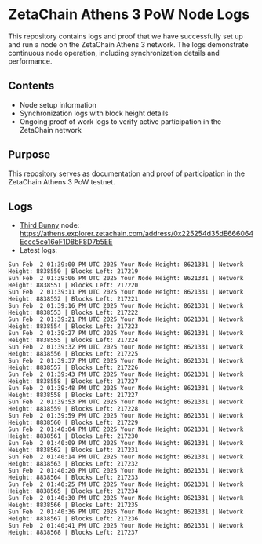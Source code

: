 # ZetaChain Athens 3 PoW Node Logs
This repository contains logs and proof that we have successfully set up and run a node on the ZetaChain Athens 3 network. The logs demonstrate continuous node operation, including synchronization details and performance.

## Contents
- Node setup information
- Synchronization logs with block height details
- Ongoing proof of work logs to verify active participation in the ZetaChain network

## Purpose
This repository serves as documentation and proof of participation in the ZetaChain Athens 3 PoW testnet.

## Logs

- [Third Bunny](https://thirdbunny.xyz/) node: https://athens.explorer.zetachain.com/address/0x225254d35dE666064Eccc5ce16eF1D8bF8D7b5EE
- Latest logs:
```
Sun Feb  2 01:39:00 PM UTC 2025 Your Node Height: 8621331 | Network Height: 8838550 | Blocks Left: 217219
Sun Feb  2 01:39:06 PM UTC 2025 Your Node Height: 8621331 | Network Height: 8838551 | Blocks Left: 217220
Sun Feb  2 01:39:11 PM UTC 2025 Your Node Height: 8621331 | Network Height: 8838552 | Blocks Left: 217221
Sun Feb  2 01:39:16 PM UTC 2025 Your Node Height: 8621331 | Network Height: 8838553 | Blocks Left: 217222
Sun Feb  2 01:39:21 PM UTC 2025 Your Node Height: 8621331 | Network Height: 8838554 | Blocks Left: 217223
Sun Feb  2 01:39:27 PM UTC 2025 Your Node Height: 8621331 | Network Height: 8838555 | Blocks Left: 217224
Sun Feb  2 01:39:32 PM UTC 2025 Your Node Height: 8621331 | Network Height: 8838556 | Blocks Left: 217225
Sun Feb  2 01:39:37 PM UTC 2025 Your Node Height: 8621331 | Network Height: 8838557 | Blocks Left: 217226
Sun Feb  2 01:39:43 PM UTC 2025 Your Node Height: 8621331 | Network Height: 8838558 | Blocks Left: 217227
Sun Feb  2 01:39:48 PM UTC 2025 Your Node Height: 8621331 | Network Height: 8838558 | Blocks Left: 217227
Sun Feb  2 01:39:53 PM UTC 2025 Your Node Height: 8621331 | Network Height: 8838559 | Blocks Left: 217228
Sun Feb  2 01:39:59 PM UTC 2025 Your Node Height: 8621331 | Network Height: 8838560 | Blocks Left: 217229
Sun Feb  2 01:40:04 PM UTC 2025 Your Node Height: 8621331 | Network Height: 8838561 | Blocks Left: 217230
Sun Feb  2 01:40:09 PM UTC 2025 Your Node Height: 8621331 | Network Height: 8838562 | Blocks Left: 217231
Sun Feb  2 01:40:14 PM UTC 2025 Your Node Height: 8621331 | Network Height: 8838563 | Blocks Left: 217232
Sun Feb  2 01:40:20 PM UTC 2025 Your Node Height: 8621331 | Network Height: 8838564 | Blocks Left: 217233
Sun Feb  2 01:40:25 PM UTC 2025 Your Node Height: 8621331 | Network Height: 8838565 | Blocks Left: 217234
Sun Feb  2 01:40:30 PM UTC 2025 Your Node Height: 8621331 | Network Height: 8838566 | Blocks Left: 217235
Sun Feb  2 01:40:36 PM UTC 2025 Your Node Height: 8621331 | Network Height: 8838567 | Blocks Left: 217236
Sun Feb  2 01:40:41 PM UTC 2025 Your Node Height: 8621331 | Network Height: 8838568 | Blocks Left: 217237
```
